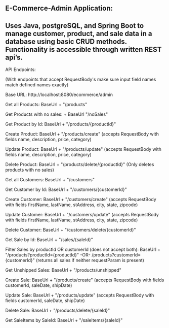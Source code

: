 E-Commerce-Admin Application:
---

Uses Java, postgreSQL, and Spring Boot to manage customer, product, and sale data in a database using basic CRUD methods. Functionality is accessible through written REST api’s.
------------------------------------------------------
API Endpoints:

(With endpoints that accept RequestBody's make sure input field names match defined names exactly)

Base URL: http://localhost:8080/ecommerce/admin

Get all Products: BaseUrl + "/products"

Get Products with no sales: + BaseUrl "/noSales"

Get Product by Id: BaseUrl + "/products/{productId}"

Create Product: BaseUrl + "/products/create" (accepts RequestBody with fields name, description, price, category)

Update Product: BaseUrl + "/products/update" (accepts RequestBody with fields name, description, price, category)

Delete Product: BaseUrl + "/products/delete/{productId}" (Only deletes products with no sales)

Get all Customers: BaseUrl + "/customers" 

Get Customer by Id: BaseUrl + "/customers/{customerId}"

Create Customer: BaseUrl + "/customers/create" (accepts RequestBody with fields firstName, lastName, stAddress, city, state, zipcode)

Update Customer: BaseUrl + "/customers/update" (accepts RequestBody with fields firstName, lastName, stAddress, city, state, zipcode)

Delete Customer: BaseUrl + "/customers/delete/{customerId}"

Get Sale by Id: BaseUrl + "/sales/{saleId}"

Filter Sales by productId OR customerId (does not accept both):
BaseUrl + "/products?productId={productId}" -OR- /products?customerId={customerId}" (returns all sales if neither requestParam is present)

Get Unshipped Sales: BaseUrl + "/products/unshipped"

Create Sale: BaseUrl + "/products/create" (accepts RequestBody with fields customerId, saleDate, shipDate)

Update Sale: BaseUrl + "/products/update" (accepts RequestBody with fields customerId, saleDate, shipDate)

Delete Sale: BaseUrl + "/products/delete/{saleId}"

Get SaleItems by SaleId: BaseUrl + "/saleItems/{saleId}"

